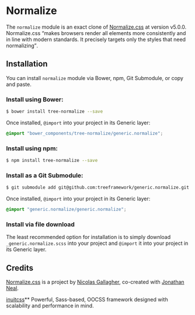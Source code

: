 # Normalize

The `normalize` module is an exact clone of [Normalize.css](https://github.com/necolas/normalize.css/)
at version v5.0.0. Normalize.css <q>makes browsers render all elements more
consistently and in line with modern standards. It precisely targets only the
styles that need normalizing</q>.

## Installation

You can install `normalize` module via Bower, npm, Git Submodule, or copy and paste.

### Install using Bower:

```sh
$ bower install tree-normalize --save
```

Once installed, `@import` into your project in its Generic layer:

```scss
@import "bower_components/tree-normalize/generic.normalize";
```

### Install using npm:

```sh
$ npm install tree-normalize --save
```

### Install as a Git Submodule:

```sh
$ git submodule add git@github.com:treeframework/generic.normalize.git
```

Once installed, `@import` into your project in its Generic layer:

```scss
@import "generic.normalize/generic.normalize";
```

### Install via file download

The least recommended option for installation is to simply download
`_generic.normalize.scss` into your project and `@import` it into your project in its
Generic layer.

## Credits

[Normalize.css](https://github.com/necolas/normalize.css/) is a project by [Nicolas Gallagher](http://nicolasgallagher.com/), co-created with [Jonathan Neal](http://jonathantneal.com/).

[inuitcss](https://github.com/inuitcss)** Powerful, Sass-based, OOCSS framework
designed with scalability and performance in mind.
